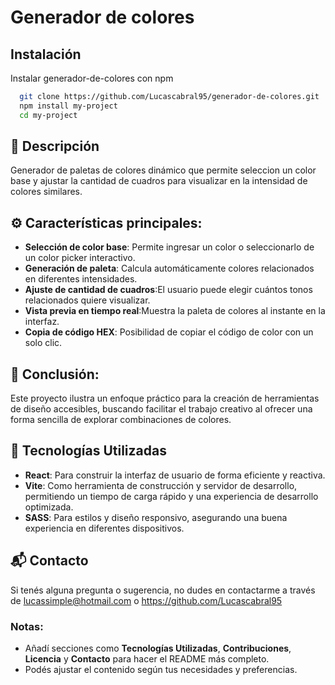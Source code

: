 # Generador de colores

## Instalación

Instalar generador-de-colores con npm

```bash
  git clone https://github.com/Lucascabral95/generador-de-colores.git
  npm install my-project
  cd my-project
```

## 🌟 Descripción

Generador de paletas de colores dinámico que permite seleccion un color base y ajustar la cantidad de cuadros para visualizar en la intensidad de colores similares.

## ⚙️ Características principales:

- **Selección de color base**: Permite ingresar un color o seleccionarlo de un color picker interactivo.
- **Generación de paleta**: Calcula automáticamente colores relacionados en diferentes intensidades.
- **Ajuste de cantidad de cuadros**:El usuario puede elegir cuántos tonos relacionados quiere visualizar.
- **Vista previa en tiempo real**:Muestra la paleta de colores al instante en la interfaz.
- **Copia de código HEX**: Posibilidad de copiar el código de color con un solo clic.

## 📄 Conclusión:

Este proyecto ilustra un enfoque práctico para la creación de herramientas de diseño accesibles, buscando facilitar el trabajo creativo al ofrecer una forma sencilla de explorar combinaciones de colores.


## 🚀 Tecnologías Utilizadas 

- **React**: Para construir la interfaz de usuario de forma eficiente y reactiva.
- **Vite**: Como herramienta de construcción y servidor de desarrollo, permitiendo un tiempo de carga rápido y una experiencia de desarrollo optimizada.
- **SASS**: Para estilos y diseño responsivo, asegurando una buena experiencia en diferentes dispositivos.

## 📬 Contacto

Si tenés alguna pregunta o sugerencia, no dudes en contactarme a través de lucassimple@hotmail.com o https://github.com/Lucascabral95

### Notas: 

- Añadí secciones como **Tecnologías Utilizadas**, **Contribuciones**, **Licencia** y **Contacto** para hacer el README más completo.
- Podés ajustar el contenido según tus necesidades y preferencias.
